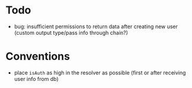 # Todo
- bug: insufficient permissions to return data after creating new user (custom output type/pass info through chain?)

# Conventions
- place `isAuth` as high in the resolver as possible (first or after receiving user info from db)
